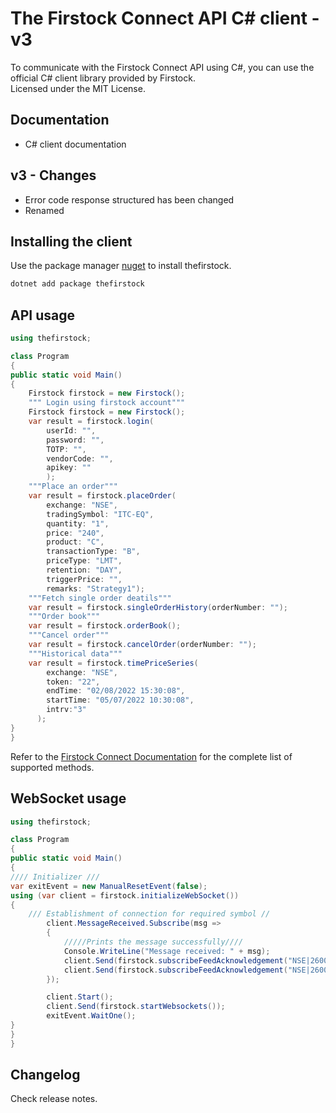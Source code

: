# The Firstock Connect API C# client - v3

To communicate with the Firstock Connect API using C#, you can use the official C# client library provided by Firstock.
<br /> Licensed under the MIT License.

## Documentation

- C# client documentation

## v3 - Changes

- Error code response structured has been changed
- Renamed

## Installing the client

Use the package manager [nuget](https://www.nuget.org/) to install thefirstock.

```bash
dotnet add package thefirstock
```

## API usage

```C#
using thefirstock;

class Program
{
public static void Main()
{
    Firstock firstock = new Firstock();
    """ Login using firstock account"""
    Firstock firstock = new Firstock();
    var result = firstock.login(
        userId: "",
        password: "",
        TOTP: "",
        vendorCode: "",
        apikey: ""
        );
    """Place an order"""
    var result = firstock.placeOrder(
        exchange: "NSE",
        tradingSymbol: "ITC-EQ",
        quantity: "1",
        price: "240",
        product: "C",
        transactionType: "B",
        priceType: "LMT",
        retention: "DAY",
        triggerPrice: "",
        remarks: "Strategy1");
    """Fetch single order deatils"""
    var result = firstock.singleOrderHistory(orderNumber: "");
    """Order book"""
    var result = firstock.orderBook();
    """Cancel order"""
    var result = firstock.cancelOrder(orderNumber: "");
    """Historical data"""
    var result = firstock.timePriceSeries(
        exchange: "NSE",
        token: "22",
        endTime: "02/08/2022 15:30:08",
        startTime: "05/07/2022 10:30:08",
        intrv:"3"
      );
}
}
```

Refer to the [Firstock Connect Documentation](https://connect.thefirstock.com/)  for the complete list of supported methods.

## WebSocket usage

```C#
using thefirstock;

class Program
{
public static void Main()
{
//// Initializer ///
var exitEvent = new ManualResetEvent(false);
using (var client = firstock.initializeWebSocket())
{
    /// Establishment of connection for required symbol //
        client.MessageReceived.Subscribe(msg =>
        {
            /////Prints the message successfully////
            Console.WriteLine("Message received: " + msg);
            client.Send(firstock.subscribeFeedAcknowledgement("NSE|26000"));// Subscribe to NIFTY
            client.Send(firstock.subscribeFeedAcknowledgement("NSE|26009"));// Subscribe to BANKNIFTY
        });

        client.Start();
        client.Send(firstock.startWebsockets());
        exitEvent.WaitOne();
}
}
}
```

## Changelog

Check release notes.
